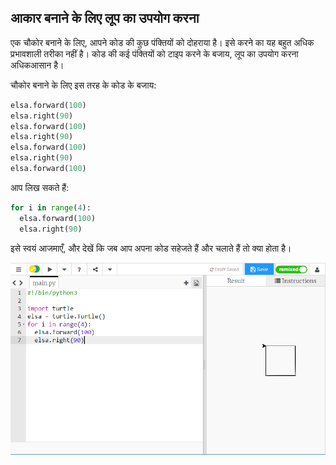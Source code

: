 ## आकार बनाने के लिए लूप का उपयोग करना

एक चौकोर बनाने के लिए, आपने कोड की कुछ पंक्तियों को दोहराया है। इसे करने का यह बहुत अधिक प्रभावशाली तरीका नहीं है। कोड की कई पंक्तियों को टाइप करने के बजाय, लूप का उपयोग करना अधिकआसान है।

चौकोर बनाने के लिए इस तरह के कोड के बजाय:

```python
elsa.forward(100)
elsa.right(90)
elsa.forward(100)
elsa.right(90)
elsa.forward(100)
elsa.right(90)
elsa.forward(100)
```

आप लिख सकते हैं:

```python
for i in range(4):
  elsa.forward(100)
  elsa.right(90)
```

इसे स्वयं आजमाएँ, और देखें कि जब आप अपना कोड सहेजते हैं और चलाते हैं तो क्या होता है।

![](images/turtle-loop.png)